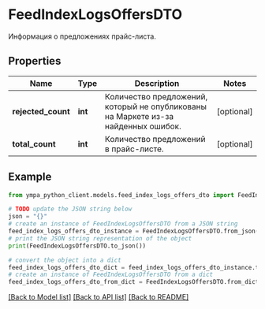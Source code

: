 # FeedIndexLogsOffersDTO

Информация о предложениях прайс-листа.

## Properties

Name | Type | Description | Notes
------------ | ------------- | ------------- | -------------
**rejected_count** | **int** | Количество предложений, который не опубликованы на Маркете из-за найденных ошибок. | [optional] 
**total_count** | **int** | Количество предложений в прайс-листе. | [optional] 

## Example

```python
from ympa_python_client.models.feed_index_logs_offers_dto import FeedIndexLogsOffersDTO

# TODO update the JSON string below
json = "{}"
# create an instance of FeedIndexLogsOffersDTO from a JSON string
feed_index_logs_offers_dto_instance = FeedIndexLogsOffersDTO.from_json(json)
# print the JSON string representation of the object
print(FeedIndexLogsOffersDTO.to_json())

# convert the object into a dict
feed_index_logs_offers_dto_dict = feed_index_logs_offers_dto_instance.to_dict()
# create an instance of FeedIndexLogsOffersDTO from a dict
feed_index_logs_offers_dto_from_dict = FeedIndexLogsOffersDTO.from_dict(feed_index_logs_offers_dto_dict)
```
[[Back to Model list]](../README.md#documentation-for-models) [[Back to API list]](../README.md#documentation-for-api-endpoints) [[Back to README]](../README.md)


